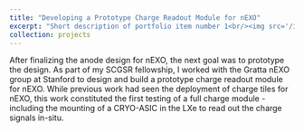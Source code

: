 ```yaml
---
title: "Developing a Prototype Charge Readout Module for nEXO"
excerpt: "Short description of portfolio item number 1<br/><img src='/images/ChargeModule.JPG'>"
collection: projects
---
```


After finalizing the anode design for nEXO, the next goal was to prototype the design. As part of my SCGSR fellowship, I worked with the Gratta nEXO group at Stanford to design and build a prototype charge readout module for nEXO. While previous work had seen the deployment of charge tiles for nEXO, this work constituted the first testing of a full charge module - including the mounting of a CRYO-ASIC in the LXe to read out the charge signals in-situ.
